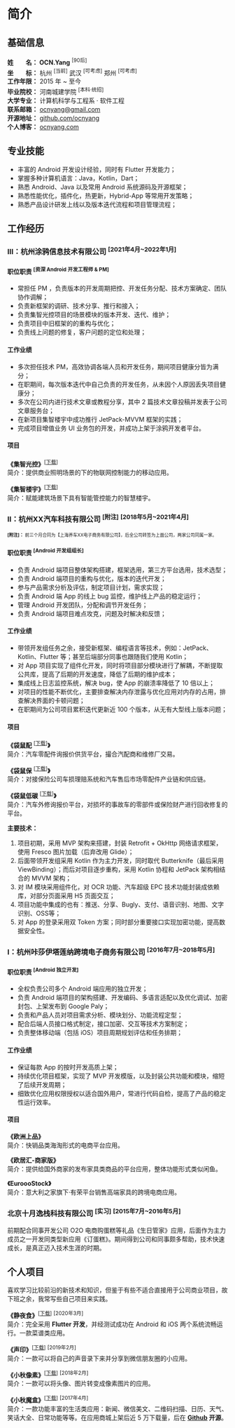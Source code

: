 # 简介
<!--[TOC]-->
## 基础信息

**姓&emsp;&emsp;名： OCN.Yang**  <sup>[90后]</sup>  
**坐&emsp;&emsp;标：** 杭州 <sup>[当前]</sup>  武汉 <sup>[可考虑]</sup>  郑州 <sup>[可考虑]</sup>  
**工作年限：** 2015 年 ~ 至今  
**毕业院校：** 河南城建学院 <sup>[本科·统招]</sup>  
**大学专业：** 计算机科学与工程系 · 软件工程  
**联系邮箱：** [ocnyang@gmail.com](mailto:ocnyang@gmail.com)  
**开源地址：** [github.com/ocnyang](https://github.com/ocnyang)  
**个人博客：** [ocnyang.com](http://ocnyang.com/)  
<!--       wechat:ocn_yang      -->

## 专业技能

* 丰富的 Android 开发设计经验，同时有 Flutter 开发能力；
* 掌握多种计算机语言：Java，Kotlin，Dart；
* 熟悉 Android、Java 以及常用 Android 系统源码及开源框架；
* 熟悉性能优化，插件化，热更新，Hybrid-App 等常用开发策略；
* 熟悉产品设计研发上线以及版本迭代流程和项目管理流程；

## 工作经历

### Ⅲ：杭州涂鸦信息技术有限公司 <sup>[2021年4月~2022年1月]</sup>

#### 职位职责 <sup>[资深 Android 开发工程师 & PM]</sup>  
* 常担任 PM ，负责版本的开发周期把控、开发任务分配、技术方案确定、团队协作调解；
* 负责新框架的调研、技术分享、推行和接入；
* 负责集智光控项目的场景模块的版本开发、迭代、维护；
* 负责项目中旧框架的的重构与优化；
* 负责线上问题的修复，客户问题的定位和处理；

#### 工作业绩  
* 多次担任技术 PM，高效协调各端人员和开发任务，期间项目健康分皆为满分；
* 在职期间，每次版本迭代中自己负责的开发任务，从未因个人原因丢失项目健康分；
* 多次在公司内进行技术文章或教程分享，其中 2 篇技术文章投稿并发表于公司文章服务台；
* 在新项目集智楼宇中成功推行 JetPack-MVVM 框架的实践；
* 完成项目增值业务 UI 业务包的开发，并成功上架于涂鸦开发者平台。

#### 项目
**《集智光控》**<sup>[[下载][link_lighting]]</sup>  
简介：提供商业照明场景的下的物联网控制能力的移动应用。  

**《集智楼宇》**<sup>[[下载][link_building]]</sup>  
简介：赋能建筑场景下具有智能管控能力的智慧楼宇。  


### Ⅱ：杭州XX汽车科技有限公司 <sup>[附注]</sup> <sup>[2018年5月~2021年4月]</sup>

<font size=1 >**[附注]：** 前三个月合同为【上海养车XX电子商务有限公司】，后全公司转签为上面公司，两家公司同属一家。</font>

#### 职位职责 <sup>[Android 开发组组长]</sup>  
* 负责 Android 端项目整体架构搭建，框架选用，第三方平台选用，技术选型；
* 负责 Android 端项目的重构与优化，版本的迭代开发；
* 参与产品需求分析及评估，制定项目计划，需求实现；
* 负责 Android 端 App 的线上 bug 监控，维护线上产品的稳定运行；
* 管理 Android 开发团队，分配和调节开发任务；
* 负责 Android 端项目难点攻克，问题及时解决和反馈；

#### 工作业绩  
* 带领开发组任务之余，接受新框架、编程语言等技术，例如：JetPack、Kotlin、Flutter 等；甚至后端部分同事也跟随我们使用 Kotlin；
* 对 App 项目实现了组件化开发，同时将项目部分模块进行了解耦，不断提取公共库，提高了后期的开发速度，降低了后期的维护成本；
* 集成线上日志监控系统，解决 bug，使 App 的崩溃率降低了 10 倍以上；
* 对项目的性能不断优化，主要排查解决内存泄露与优化应用对内存的占用，排查解决界面的卡顿问题；
* 在职期间为公司项目累积迭代更新近 100 个版本，从无有大型线上版本问题；

#### 项目
**《袋鼠配** <sup>[[下载][link_autoparts]]</sup>**》**  
简介：汽车零配件询报价供货平台，撮合汽配商和维修厂交易。  

**《袋鼠保** <sup>[[下载][link_cloud]]</sup>**》**  
简介：对接保险公司车损理赔系统和汽车售后市场零配件产业链和供应链。  

**《袋鼠低碳** <sup>[[下载][link_recycling]]</sup>**》**  
简介：汽车外修询报价平台，对损坏的事故车的零部件或保险财产进行回收修复的平台。

**主要技术：**
1. 项目初期，采用 MVP 架构来搭建，封装 Retrofit + OkHttp 网络请求框架，使用 Fresco 图片加载（后弃改用 Glide）；
2. 后面带领开发组采用 Kotlin 作为主力开发，同时取代 Butterknife（最后采用 ViewBinding）；而后对项目逐步重构，采用 Kotlin 协程和 JetPack 架构相结合的 MVVM 架构；
3. 对 IM 模块采用组件化，对 OCR 功能、汽车超级 EPC 技术功能封装成依赖库，对部分页面采用 H5 页面交互；
4. 项目功能中集成的也有：推送、分享、Bugly、支付、语音识别、地图、文字识别、OSS等；
5. 对 App 的登录采用双 Token 方案；同时部分重要接口实现加密功能，提高数据安全性。

### Ⅰ：杭州咔莎伊塔莲纳跨境电子商务有限公司 <sup>[2016年7月~2018年5月]</sup>

#### 职位职责 <sup>[Android 独立开发]</sup>  
* 全权负责公司多个 Android 端应用的独立开发；
* 负责 Android 端项目的架构搭建、开发编码、多语言适配以及优化调试、加密封包、上架发布到 Google Paly；
* 负责和产品人员对项目需求分析、模块划分、功能流程定型；
* 配合后端人员接口格式制定，接口加密、交互等技术方案制定；
* 负责整体移动端（包括 iOS）项目周期规划评估和任务排期；

#### 工作业绩
* 保证每款 App 的按时开发高质上架；
* 持续优化项目框架，实现了 MVP 开发模版，以及封装公共功能和模块，缩短了后续开发周期；
* 细致优化应用权限授权以适合国外用户，常进行代码自检，提高了产品的稳定性运行效率。

#### 项目
**《欧洲上品》**  
简介：快销品类海淘形式的电商平台应用。  

**《欧居汇-商家版》**  
简介：提供给国外商家的发布家具类商品的平台应用，整体功能形式类似闲鱼。  

**《EuroooStock》**  
简介：意大利之家旗下·有荣平台销售高端家具的跨境电商应用。  

### 北京十月逸栈科技有限公司 <sup>[实习]</sup> <sup>[2015年7月~2016年5月]</sup>
前期配合同事开发公司 O2O 电商购蛋糕等礼品《生日管家》应用，后面作为主力成员之一开发同类型新应用《订蛋糕》。期间得到公司和同事颇多帮助，技术快速成长，是真正迈入技术生涯的时期。

## 个人项目

喜欢学习比较前沿的新技术和知识，但鉴于有些不适合直接用于公司商业项目，故下班之余，我常写些自己项目来实践。

**《静夜食》**<sup>[[下载][link_jingyes]]</sup> <sup>[2020年3月]</sup>  
简介：完全采用 **Flutter 开发**，并经测试成功在 Android 和 iOS 两个系统流畅运行。一款菜谱类应用。  

**《声印》**<sup>[[下载][link_lp]]</sup> <sup>[2019年2月]</sup>  
简介：一款可以将自己的声音录下来并分享到微信朋友圈的小应用。  

**《小秋像素》**<sup>[[下载][link_qpixel]]</sup> <sup>[2018年2月]</sup>  
简介：一款可以将头像、图片转变成像素图片的应用。  

**《小秋魔盒》**<sup>[[下载][link_qbox]]</sup> <sup>[2017年4月]</sup>  
简介：一款功能丰富的生活类应用：新闻、微信美文、二维码扫描、日历、天气、笑话大全、日常功能等等。在应用商城上架后近 5 万下载量，后在 **[Github](https://github.com/OCNYang/QBox) 开源**。

[link_lighting]: https://appgallery.huawei.com/#/app/C102676267 "集智光控华为应用市场下载地址"
[link_building]: https://appgallery.huawei.com/#/app/C105095185 "集智楼宇华为应用市场下载地址"

[link_autoparts]: https://sj.qq.com/myapp/detail.htm?apkName=com.tongji.autoparts&info=587C6D9A25B3C1CCCB815539187B435A "袋鼠配应用宝下载地址"
[link_cloud]: https://sj.qq.com/myapp/detail.htm?apkName=com.tongji.cloud&info=A7B87BC05D047D7074A0E97DA5857ACE "袋鼠保应用宝下载地址"
[link_recycling]: https://appgallery.huawei.com/#/app/C102979409 "袋鼠低碳华为应用市场下载地址"

[link_jingyes]: http://d.firim.top/jingyes "静夜食下载地址"
[link_lp]: http://d.firim.pro/shengyin "声印下载地址"
[link_qpixel]: http://d.firim.pro/QPixel "小秋像素下载地址"
[link_qbox]: http://d.firim.top/qbox "小秋魔盒下载地址"
